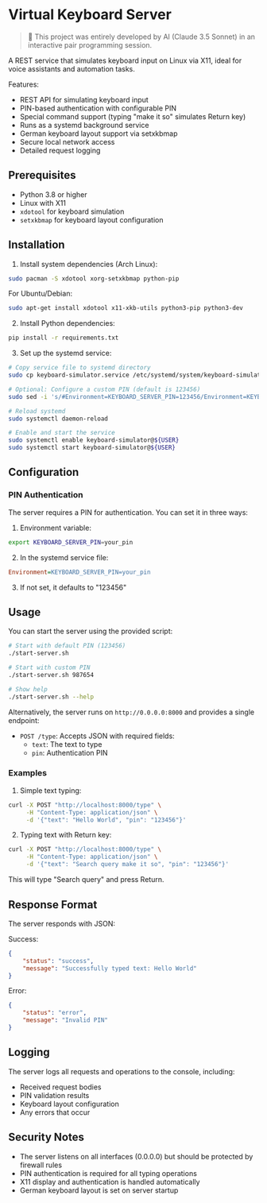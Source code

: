 # Virtual Keyboard Server

> 🤖 This project was entirely developed by AI (Claude 3.5 Sonnet) in an interactive pair programming session.

A REST service that simulates keyboard input on Linux via X11, ideal for voice assistants and automation tasks.

Features:
- REST API for simulating keyboard input
- PIN-based authentication with configurable PIN
- Special command support (typing "make it so" simulates Return key)
- Runs as a systemd background service
- German keyboard layout support via setxkbmap
- Secure local network access
- Detailed request logging

## Prerequisites

- Python 3.8 or higher
- Linux with X11
- `xdotool` for keyboard simulation
- `setxkbmap` for keyboard layout configuration

## Installation

1. Install system dependencies (Arch Linux):
```bash
sudo pacman -S xdotool xorg-setxkbmap python-pip
```

For Ubuntu/Debian:
```bash
sudo apt-get install xdotool x11-xkb-utils python3-pip python3-dev
```

2. Install Python dependencies:
```bash
pip install -r requirements.txt
```

3. Set up the systemd service:
```bash
# Copy service file to systemd directory
sudo cp keyboard-simulator.service /etc/systemd/system/keyboard-simulator@${USER}.service

# Optional: Configure a custom PIN (default is 123456)
sudo sed -i 's/#Environment=KEYBOARD_SERVER_PIN=123456/Environment=KEYBOARD_SERVER_PIN=YOUR_PIN/' /etc/systemd/system/keyboard-simulator@${USER}.service

# Reload systemd
sudo systemctl daemon-reload

# Enable and start the service
sudo systemctl enable keyboard-simulator@${USER}
sudo systemctl start keyboard-simulator@${USER}
```

## Configuration

### PIN Authentication
The server requires a PIN for authentication. You can set it in three ways:

1. Environment variable:
```bash
export KEYBOARD_SERVER_PIN=your_pin
```

2. In the systemd service file:
```ini
Environment=KEYBOARD_SERVER_PIN=your_pin
```

3. If not set, it defaults to "123456"

## Usage

You can start the server using the provided script:
```bash
# Start with default PIN (123456)
./start-server.sh

# Start with custom PIN
./start-server.sh 987654

# Show help
./start-server.sh --help
```

Alternatively, the server runs on `http://0.0.0.0:8000` and provides a single endpoint:

- `POST /type`: Accepts JSON with required fields:
  - `text`: The text to type
  - `pin`: Authentication PIN

### Examples

1. Simple text typing:
```bash
curl -X POST "http://localhost:8000/type" \
     -H "Content-Type: application/json" \
     -d '{"text": "Hello World", "pin": "123456"}'
```

2. Typing text with Return key:
```bash
curl -X POST "http://localhost:8000/type" \
     -H "Content-Type: application/json" \
     -d '{"text": "Search query make it so", "pin": "123456"}'
```
This will type "Search query" and press Return.

## Response Format

The server responds with JSON:

Success:
```json
{
    "status": "success",
    "message": "Successfully typed text: Hello World"
}
```

Error:
```json
{
    "status": "error",
    "message": "Invalid PIN"
}
```

## Logging

The server logs all requests and operations to the console, including:
- Received request bodies
- PIN validation results
- Keyboard layout configuration
- Any errors that occur

## Security Notes

- The server listens on all interfaces (0.0.0.0) but should be protected by firewall rules
- PIN authentication is required for all typing operations
- X11 display and authentication is handled automatically
- German keyboard layout is set on server startup 